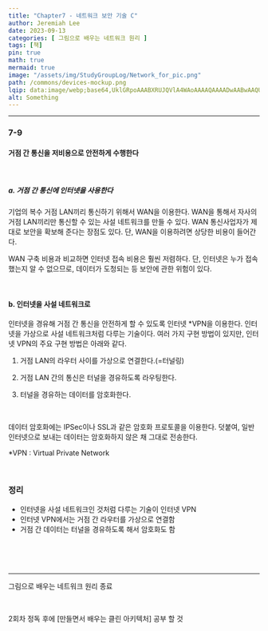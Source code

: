 ```yaml
---
title: "Chapter7 - 네트워크 보안 기술 C"
author: Jeremiah Lee
date: 2023-09-13
categories: [ 그림으로 배우는 네트워크 원리 ]
tags: [책]
pin: true
math: true
mermaid: true
image: "/assets/img/StudyGroupLog/Network_for_pic.png"
path: /commons/devices-mockup.png
lqip: data:image/webp;base64,UklGRpoAAABXRUJQVlA4WAoAAAAQAAAADwAABwAAQUxQSDIAAAARL0AmbZurmr57yyIiqE8oiG0bejIYEQTgqiDA9vqnsUSI6H+oAERp2HZ65qP/VIAWAFZQOCBCAAAA8AEAnQEqEAAIAAVAfCWkAALp8sF8rgRgAP7o9FDvMCkMde9PK7euH5M1m6VWoDXf2FkP3BqV0ZYbO6NA/VFIAAAA
alt: Something
---
```

***

### 7-9

#### 거점 간 통신을 저비용으로 안전하게 수행한다

<br>

##### a. 거점 간 통신에 인터넷을 사용한다

기업의 복수 거점 LAN끼리 통신하기 위해서 WAN을 이용한다. WAN을 통해서 자사의 거점 LAN끼리만 통신할 수 있는 사설 네트워크를 만들 수 있다. WAN 통신사업자가 제대로 보안을 확보해 준다는 장점도 있다. 단, WAN을 이용하려면 상당한 비용이 들어간다.


WAN 구축 비용과 비교하면 인터넷 접속 비용은 훨씬 저렴하다. 단, 인터넷은 누가 접속했는지 알 수 없으므로, 데이터가 도청되는 등 보안에 관한 위험이 있다.

<br>

#### b. 인터넷을 사설 네트워크로


인터넷을 경유해 거점 간 통신을 안전하게 할 수 있도록 인터넷 *VPN을 이용한다. 인터넷을 가상으로 사설 네트워크처럼 다루는 기술이다. 여러 가지 구현 방법이 있지만, 인터넷 VPN의 주요 구현 방법은 아래와 같다.

1. 거점 LAN의 라우터 사이를 가상으로 연결한다.(=터널링)

2. 거점 LAN 간의 통신은 터널을 경유하도록 라우팅한다.

3. 터널을 경유하는 데이터를 암호화한다.

<br>

데이터 암호화에는 IPSec이나 SSL과 같은 암호화 프로토콜을 이용한다. 덧붙여, 일반 인터넷으로 보내는 데이터는 암호화하지 않은 채 그대로 전송한다.


*VPN : Virtual Private Network

<br>

### 정리

- 인터넷을 사설 네트워크인 것처럼 다루는 기술이 인터넷 VPN
- 인터넷 VPN에서는 거점 간 라우터를 가상으로 연결함
- 거점 간 데이터는 터널을 경유하도록 해서 암호화도 함

<br>
<br>
<br>

***

그림으로 배우는 네트워크 원리 종료

​

2회차 정독 후에 [만들면서 배우는 클린 아키텍처] 공부 할 것
